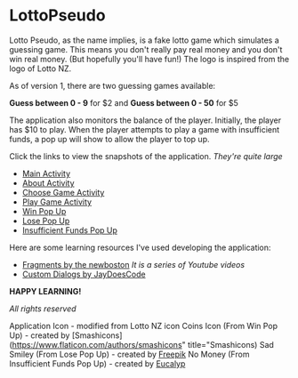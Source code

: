 # LottoPseudo
Lotto Pseudo, as the name implies, is a fake lotto game which simulates a guessing game. This means you don't really pay real money and you don't win real money. (But hopefully you'll have fun!) The logo is inspired from the logo of Lotto NZ.

As of version 1, there are two guessing games available:

__Guess between 0 - 9__ for $2 and __Guess between 0 - 50__ for $5

The application also monitors the balance of the player. Initially, the player has $10 to play. When the player attempts to play a game with insufficient funds, a pop up will show to allow the player to top up.

Click the links to view the snapshots of the application.
*They're quite large*

- [Main Activity](https://github.com/PangWasHere/LottoPseudo/tree/master/snapshots/main_activity.png)
- [About Activity](https://github.com/PangWasHere/LottoPseudo/tree/master/snapshots/about_activity.png)
- [Choose Game Activity](https://github.com/PangWasHere/LottoPseudo/tree/master/snapshots/choose_game_activity.png)
- [Play Game Activity](https://github.com/PangWasHere/LottoPseudo/tree/master/snapshots/play_game_activity.png)
- [Win Pop Up](https://github.com/PangWasHere/LottoPseudo/tree/master/snapshots/win_pop_up.png)
- [Lose Pop Up](https://github.com/PangWasHere/LottoPseudo/tree/master/snapshots/lose_pop_up.png)
- [Insufficient Funds Pop Up](https://github.com/PangWasHere/LottoPseudo/tree/master/snapshots/insufficient_funds_pop_up.png)

Here are some learning resources I've used developing the application:

- [Fragments by the newboston](https://www.youtube.com/watch?v=dQ6uc__qP-g&t=250s) *It is a series of Youtube videos*
- [Custom Dialogs by JayDoesCode](https://www.youtube.com/watch?v=67j1yIFa48s&t=662s)


**HAPPY LEARNING!**

*All rights reserved*

Application Icon - modified from Lotto NZ icon
Coins Icon (From Win Pop Up) - created by [Smashicons](https://www.flaticon.com/authors/smashicons" title="Smashicons)
Sad Smiley (From Lose Pop Up) - created by [Freepik](https://www.freepik.com/)
No Money (From Insufficient Funds Pop Up) - created by [Eucalyp](https://www.flaticon.com/authors/eucalyp)
